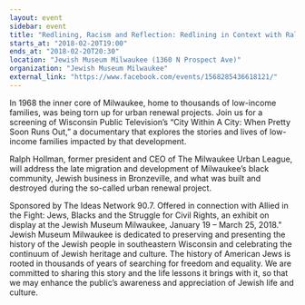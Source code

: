 ```yaml
---
layout: event
sidebar: event
title: "Redlining, Racism and Reflection: Redlining in Context with Ralph Hollmon"
starts_at: "2018-02-20T19:00"
ends_at: "2018-02-20T20:30"
location: "Jewish Museum Milwaukee (1360 N Prospect Ave)"
organization: "Jewish Museum Milwaukee"
external_link: "https://www.facebook.com/events/1568285436618121/"
---
```


In 1968 the inner core of Milwaukee, home to thousands of low-income families, was being torn up for urban renewal projects. Join us for a screening of Wisconsin Public Television’s “City Within A City: When Pretty Soon Runs Out,” a documentary that explores the stories and lives of low-income families impacted by that development.

Ralph Hollman, former president and CEO of The Milwaukee Urban League, will address the late migration and development of Milwaukee’s black community, Jewish business in Bronzeville, and what was built and destroyed during the so-called urban renewal project.

Sponsored by The Ideas Network 90.7. Offered in connection with Allied in the Fight: Jews, Blacks and the Struggle for Civil Rights, an exhibit on display at the Jewish Museum Milwaukee, January 19 – March 25, 2018."	Jewish Museum Milwaukee is dedicated to preserving and presenting the history of the Jewish people in southeastern Wisconsin and celebrating the continuum of Jewish heritage and culture. The history of American Jews is rooted in thousands of years of searching for freedom and equality. We are committed to sharing this story and the life lessons it brings with it, so that we may enhance the public’s awareness and appreciation of Jewish life and culture.
